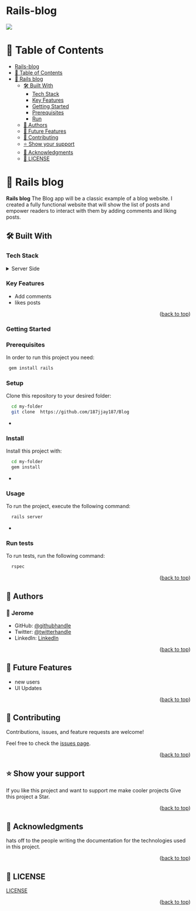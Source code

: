 # Rails-blog

![](https://img.shields.io/badge/Microverse-blueviolet)
<a name="readme-top"></a>

# 📗 Table of Contents

- [Rails-blog](#rails-blog)
- [📗 Table of Contents](#-table-of-contents)
- [📖 Rails blog ](#-rails-blog-)
  - [🛠 Built With ](#-built-with-)
    - [Tech Stack ](#tech-stack-)
    - [Key Features ](#key-features-)
    - [Getting Started ](#getting-started-)
    - [Prerequisites](#prerequisites)
    - [Run](#run)
  - [👥 Authors ](#-authors-)
  - [🔭 Future Features ](#-future-features-)
  - [🤝 Contributing ](#-contributing-)
  - [⭐️ Show your support ](#️-show-your-support-)
  - [🙏 Acknowledgments ](#-acknowledgments-)
  - [🙏 LICENSE ](#-license-)


# 📖 Rails blog <a name="about-project"></a>

**Rails blog** The Blog app will be a classic example of a blog website. I created a fully functional website that will show the list of posts and empower readers to interact with them by adding comments and liking posts.


## 🛠 Built With <a name="built-with"></a>

### Tech Stack <a name="tech-stack"></a>

<details>
  <summary>Server Side</summary>
  <ul>
    <li><a href="https://www.ruby-lang.org/en/">RAILS</a></li>
    <li><a href="https://www.ruby-lang.org/en/">RUBY</a></li>
  </ul>
</details>

<!-- Features -->

### Key Features <a name="key-features"></a>

- Add comments
- likes posts

<p align="right">(<a href="#readme-top">back to top</a>)</p>

<!-- GETTING STARTED -->
### Getting Started <a name="getting-started"></a>

### Prerequisites

In order to run this project you need:

```sh
 gem install rails
```

### Setup

Clone this repository to your desired folder:

```sh
  cd my-folder
  git clone  https://github.com/187jjay187/Blog
```

-

### Install

Install this project with:

```sh
  cd my-folder
  gem install
```

-

### Usage

To run the project, execute the following command:

```sh
  rails server
```

-

### Run tests

To run tests, run the following command:

```sh
  rspec
```

<p align="right">(<a href="#readme-top">back to top</a>)</p>

<!-- AUTHORS -->

## 👥 Authors <a name="authors"></a>

### 👤 Jerome

- GitHub: [@githubhandle](https://github.com/187jjay187)
- Twitter: [@twitterhandle](https://twitter.com/187jjay187)
- LinkedIn: [LinkedIn](https://linkedin.com/in/jerome-osman-137605a4)

<p align="right">(<a href="#readme-top">back to top</a>)</p>

<!-- FUTURE FEATURES -->

## 🔭 Future Features <a name="future-features"></a>

- new users
- UI Updates


<p align="right">(<a href="#readme-top">back to top</a>)</p>

<!-- CONTRIBUTING -->

## 🤝 Contributing <a name="contributing"></a>

Contributions, issues, and feature requests are welcome!

Feel free to check the [issues page](https://github.com/187jjay187/Blog/issues).

<p align="right">(<a href="#readme-top">back to top</a>)</p>

<!-- SUPPORT -->

## ⭐️ Show your support <a name="support"></a>

If you like this project and want to support me make cooler projects Give this project a Star.

<p align="right">(<a href="#readme-top">back to top</a>)</p>

<!-- ACKNOWLEDGEMENTS -->

## 🙏 Acknowledgments <a name="acknowledgements"></a>

hats off to the people writing the documentation for the technologies used in this project.

<p align="right">(<a href="#readme-top">back to top</a>)</p>

## 🙏 LICENSE <a name="license"></a>

[LICENSE](./LICENSE)

<p align="right">(<a href="#readme-top">back to top</a>)</p>